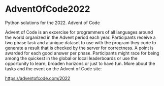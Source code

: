 # AdventOfCode2022



Python solutions for the 2022. Advent of Code

Advent of Code is an excercise for programmers of all languages around the world organized in the Advent period each year. Participants receive a two phase task and a unique dataset to use with the program they code to generate a result that is checked by the server for correctness. A point is awarded for each good answer per phase. Participants might race for being among the quickest in the global or local leaderboards or use the opportunity to learn, broaden horizons or just to have fun. More about the tasks and the event on the Advent of Code site:

https://adventofcode.com/2022
